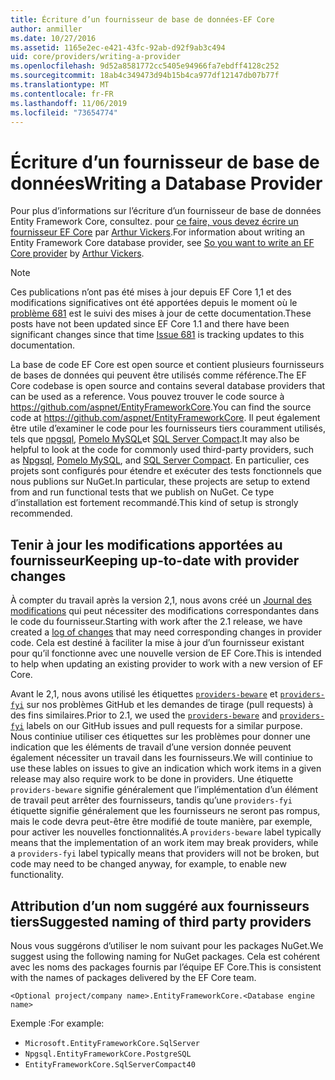 ```yaml
---
title: Écriture d’un fournisseur de base de données-EF Core
author: anmiller
ms.date: 10/27/2016
ms.assetid: 1165e2ec-e421-43fc-92ab-d92f9ab3c494
uid: core/providers/writing-a-provider
ms.openlocfilehash: 9d52a8581772cc5405e94966fa7ebdff4128c252
ms.sourcegitcommit: 18ab4c349473d94b15b4ca977df12147db07b77f
ms.translationtype: MT
ms.contentlocale: fr-FR
ms.lasthandoff: 11/06/2019
ms.locfileid: "73654774"
---
```

# <a name="writing-a-database-provider"></a><span data-ttu-id="b6a9e-102">Écriture d’un fournisseur de base de données</span><span class="sxs-lookup"><span data-stu-id="b6a9e-102">Writing a Database Provider</span></span>

<span data-ttu-id="b6a9e-103">Pour plus d’informations sur l’écriture d’un fournisseur de base de données Entity Framework Core, consultez. pour [ce faire, vous devez écrire un fournisseur EF Core](https://blog.oneunicorn.com/2016/11/11/so-you-want-to-write-an-ef-core-provider/) par [Arthur Vickers](https://github.com/ajcvickers).</span><span class="sxs-lookup"><span data-stu-id="b6a9e-103">For information about writing an Entity Framework Core database provider, see [So you want to write an EF Core provider](https://blog.oneunicorn.com/2016/11/11/so-you-want-to-write-an-ef-core-provider/) by [Arthur Vickers](https://github.com/ajcvickers).</span></span>

> [!NOTE]
> <span data-ttu-id="b6a9e-104">Ces publications n’ont pas été mises à jour depuis EF Core 1,1 et des modifications significatives ont été apportées depuis le moment où le [problème 681](https://github.com/aspnet/EntityFramework.Docs/issues/681) est le suivi des mises à jour de cette documentation.</span><span class="sxs-lookup"><span data-stu-id="b6a9e-104">These posts have not been updated since EF Core 1.1 and there have been significant changes since that time [Issue 681](https://github.com/aspnet/EntityFramework.Docs/issues/681) is tracking updates to this documentation.</span></span>

<span data-ttu-id="b6a9e-105">La base de code EF Core est open source et contient plusieurs fournisseurs de bases de données qui peuvent être utilisés comme référence.</span><span class="sxs-lookup"><span data-stu-id="b6a9e-105">The EF Core codebase is open source and contains several database providers that can be used as a reference.</span></span> <span data-ttu-id="b6a9e-106">Vous pouvez trouver le code source à <https://github.com/aspnet/EntityFrameworkCore>.</span><span class="sxs-lookup"><span data-stu-id="b6a9e-106">You can find the source code at <https://github.com/aspnet/EntityFrameworkCore>.</span></span> <span data-ttu-id="b6a9e-107">Il peut également être utile d’examiner le code pour les fournisseurs tiers couramment utilisés, tels que [npgsql](https://github.com/npgsql/Npgsql.EntityFrameworkCore.PostgreSQL), [Pomelo MySQL](https://github.com/PomeloFoundation/Pomelo.EntityFrameworkCore.MySql)et [SQL Server Compact](https://github.com/ErikEJ/EntityFramework.SqlServerCompact).</span><span class="sxs-lookup"><span data-stu-id="b6a9e-107">It may also be helpful to look at the code for commonly used third-party providers, such as [Npgsql](https://github.com/npgsql/Npgsql.EntityFrameworkCore.PostgreSQL), [Pomelo MySQL](https://github.com/PomeloFoundation/Pomelo.EntityFrameworkCore.MySql), and [SQL Server Compact](https://github.com/ErikEJ/EntityFramework.SqlServerCompact).</span></span> <span data-ttu-id="b6a9e-108">En particulier, ces projets sont configurés pour étendre et exécuter des tests fonctionnels que nous publions sur NuGet.</span><span class="sxs-lookup"><span data-stu-id="b6a9e-108">In particular, these projects are setup to extend from and run functional tests that we publish on NuGet.</span></span> <span data-ttu-id="b6a9e-109">Ce type d’installation est fortement recommandé.</span><span class="sxs-lookup"><span data-stu-id="b6a9e-109">This kind of setup is strongly recommended.</span></span>

## <a name="keeping-up-to-date-with-provider-changes"></a><span data-ttu-id="b6a9e-110">Tenir à jour les modifications apportées au fournisseur</span><span class="sxs-lookup"><span data-stu-id="b6a9e-110">Keeping up-to-date with provider changes</span></span>

<span data-ttu-id="b6a9e-111">À compter du travail après la version 2,1, nous avons créé un [Journal des modifications](provider-log.md) qui peut nécessiter des modifications correspondantes dans le code du fournisseur.</span><span class="sxs-lookup"><span data-stu-id="b6a9e-111">Starting with work after the 2.1 release, we have created a [log of changes](provider-log.md) that may need corresponding changes in provider code.</span></span> <span data-ttu-id="b6a9e-112">Cela est destiné à faciliter la mise à jour d’un fournisseur existant pour qu’il fonctionne avec une nouvelle version de EF Core.</span><span class="sxs-lookup"><span data-stu-id="b6a9e-112">This is intended to help when updating an existing provider to work with a new version of EF Core.</span></span>

<span data-ttu-id="b6a9e-113">Avant le 2,1, nous avons utilisé les étiquettes [`providers-beware`](https://github.com/aspnet/EntityFrameworkCore/labels/providers-beware) et [`providers-fyi`](https://github.com/aspnet/EntityFrameworkCore/labels/providers-fyi) sur nos problèmes GitHub et les demandes de tirage (pull requests) à des fins similaires.</span><span class="sxs-lookup"><span data-stu-id="b6a9e-113">Prior to 2.1, we used the [`providers-beware`](https://github.com/aspnet/EntityFrameworkCore/labels/providers-beware) and [`providers-fyi`](https://github.com/aspnet/EntityFrameworkCore/labels/providers-fyi) labels on our GitHub issues and pull requests for a similar purpose.</span></span> <span data-ttu-id="b6a9e-114">Nous continiue utiliser ces étiquettes sur les problèmes pour donner une indication que les éléments de travail d’une version donnée peuvent également nécessiter un travail dans les fournisseurs.</span><span class="sxs-lookup"><span data-stu-id="b6a9e-114">We will continiue to use these lables on issues to give an indication which work items in a given release may also require work to be done in providers.</span></span> <span data-ttu-id="b6a9e-115">Une étiquette `providers-beware` signifie généralement que l’implémentation d’un élément de travail peut arrêter des fournisseurs, tandis qu’une `providers-fyi` étiquette signifie généralement que les fournisseurs ne seront pas rompus, mais le code devra peut-être être modifié de toute manière, par exemple, pour activer les nouvelles fonctionnalités.</span><span class="sxs-lookup"><span data-stu-id="b6a9e-115">A `providers-beware` label typically means that the implementation of an work item may break providers, while a `providers-fyi` label typically means that providers will not be broken, but code may need to be changed anyway, for example, to enable new functionality.</span></span>

## <a name="suggested-naming-of-third-party-providers"></a><span data-ttu-id="b6a9e-116">Attribution d’un nom suggéré aux fournisseurs tiers</span><span class="sxs-lookup"><span data-stu-id="b6a9e-116">Suggested naming of third party providers</span></span>

<span data-ttu-id="b6a9e-117">Nous vous suggérons d’utiliser le nom suivant pour les packages NuGet.</span><span class="sxs-lookup"><span data-stu-id="b6a9e-117">We suggest using the following naming for NuGet packages.</span></span> <span data-ttu-id="b6a9e-118">Cela est cohérent avec les noms des packages fournis par l’équipe EF Core.</span><span class="sxs-lookup"><span data-stu-id="b6a9e-118">This is consistent with the names of packages delivered by the EF Core team.</span></span>

`<Optional project/company name>.EntityFrameworkCore.<Database engine name>`

<span data-ttu-id="b6a9e-119">Exemple :</span><span class="sxs-lookup"><span data-stu-id="b6a9e-119">For example:</span></span>

* `Microsoft.EntityFrameworkCore.SqlServer`
* `Npgsql.EntityFrameworkCore.PostgreSQL`
* `EntityFrameworkCore.SqlServerCompact40`
